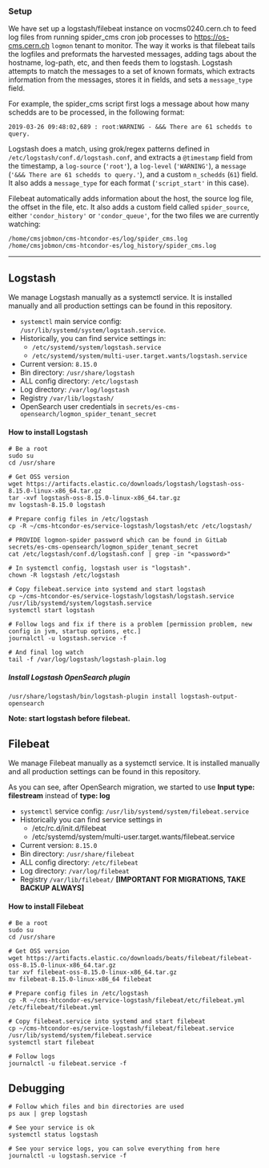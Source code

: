 ### Setup

We have set up a logstash/filebeat instance on vocms0240.cern.ch to feed log files from running spider_cms cron job processes to
https://os-cms.cern.ch `logmon` tenant to monitor. The way it works is that filebeat tails the logfiles and preformats the
harvested messages, adding tags about the hostname, log-path, etc, and then feeds them to logstash. Logstash attempts to
match the messages to a set of known formats, which extracts information from the messages, stores it in fields, and
sets a `message_type` field.

For example, the spider_cms script first logs a message about how many schedds are to be processed, in the following
format:

```
2019-03-26 09:48:02,689 : root:WARNING - &&& There are 61 schedds to query.
```

Logstash does a match, using grok/regex patterns defined in `/etc/logstash/conf.d/logstash.conf`, and extracts
a `@timestamp` field from the timestamp, a `log-source` (`'root'`), a `log-level` (`'WARNING'`),
a `message` (`'&&& There are 61 schedds to query.'`), and a custom `n_schedds` (`61`) field. It also adds
a `message_type` for each format (`'script_start'` in this case).

Filebeat automatically adds information about the host, the source log file, the offset in the file, etc. It also adds a
custom field called `spider_source`, either `'condor_history'` or `'condor_queue'`, for the two files we are currently
watching:

```
/home/cmsjobmon/cms-htcondor-es/log/spider_cms.log
/home/cmsjobmon/cms-htcondor-es/log_history/spider_cms.log
```

***

## Logstash

We manage Logstash manually as a systemctl service. It is installed manually and all production settings can be
found in this repository.

- `systemctl` main service config: `/usr/lib/systemd/system/logstash.service`.
- Historically, you can find service settings in:
    - `/etc/systemd/system/logstash.service`
    - `/etc/systemd/system/multi-user.target.wants/logstash.service`
- Current version: `8.15.0`
- Bin directory: `/usr/share/logstash`
- ALL config directory: `/etc/logstash`
- Log directory: `/var/log/logstash`
- Registry `/var/lib/logstash/`
- OpenSearch user credentials in `secrets/es-cms-opensearch/logmon_spider_tenant_secret`

#### How to install Logstash

```
# Be a root
sudo su
cd /usr/share

# Get OSS version
wget https://artifacts.elastic.co/downloads/logstash/logstash-oss-8.15.0-linux-x86_64.tar.gz
tar -xvf logstash-oss-8.15.0-linux-x86_64.tar.gz
mv logstash-8.15.0 logstash

# Prepare config files in /etc/logstash
cp -R ~/cms-htcondor-es/service-logstash/logstash/etc /etc/logstash/

# PROVIDE logmon-spider password which can be found in GitLab secrets/es-cms-opensearch/logmon_spider_tenant_secret
cat /etc/logstash/conf.d/logstash.conf | grep -in "<password>"

# In systemctl config, logstash user is "logstash".
chown -R logstash /etc/logstash

# Copy filebeat.service into systemd and start logstash
cp ~/cms-htcondor-es/service-logstash/logstash/logstash.service /usr/lib/systemd/system/logstash.service
systemctl start logstash

# Follow logs and fix if there is a problem [permission problem, new config in jvm, startup options, etc.]
journalctl -u logstash.service -f

# And final log watch
tail -f /var/log/logstash/logstash-plain.log

```

##### Install Logstash OpenSearch plugin

```
/usr/share/logstash/bin/logstash-plugin install logstash-output-opensearch
```

**Note: start logstash before filebeat.**

## Filebeat

We manage Filebeat manually as a systemctl service. It is installed manually and all production settings can be
found in this repository.

As you can see, after OpenSearch migration, we started to use  **Input type: filestream** instead of  **type: log**

- `systemctl` service config: `/usr/lib/systemd/system/filebeat.service` 
- Historically you can find service settings in
    - /etc/rc.d/init.d/filebeat
    - /etc/systemd/system/multi-user.target.wants/filebeat.service
- Current version: `8.15.0`
- Bin directory: `/usr/share/filebeat`
- ALL config directory: `/etc/filebeat`
- Log directory: `/var/log/filebeat`
- Registry `/var/lib/filebeat/` **[IMPORTANT FOR MIGRATIONS, TAKE BACKUP ALWAYS]**

#### How to install Filebeat

```
# Be a root
sudo su
cd /usr/share

# Get OSS version
wget https://artifacts.elastic.co/downloads/beats/filebeat/filebeat-oss-8.15.0-linux-x86_64.tar.gz
tar xvf filebeat-oss-8.15.0-linux-x86_64.tar.gz
mv filebeat-8.15.0-linux-x86_64 filebeat

# Prepare config files in /etc/logstash
cp -R ~/cms-htcondor-es/service-logstash/filebeat/etc/filebeat.yml /etc/filebeat/filebeat.yml

# Copy filebeat.service into systemd and start filebeat
cp ~/cms-htcondor-es/service-logstash/filebeat/filebeat.service /usr/lib/systemd/system/filebeat.service
systemctl start filebeat

# Follow logs
journalctl -u filebeat.service -f
```

## Debugging

```
# Follow which files and bin directories are used
ps aux | grep logstash

# See your service is ok
systemctl status logstash

# See your service logs, you can solve everything from here
journalctl -u logstash.service -f

``` 
